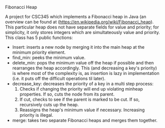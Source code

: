 Fibonacci Heap

A project for CSC345 which implements a Fibonacci heap in Java (an overview can be found at (https://en.wikipedia.org/wiki/Fibonacci_heap).
This particular heap does not have separate fields for value and priority; for simplicity, it only stores integers which are simultateously value and priority.
This class has 5 public functions:
- Insert: inserts a new node by merging it into the main heap at the minimum priority element.
- find_min: peeks the minimum value.
- delete_min: pops the minimum value off the heap if possible and then rearranges the heap accordingly. This (and decreasing a key's priority) is where most of the complexity is, as insertion is lazy in implementation (i.e. it puts off the difficult operations til later).
- decrease_key: decreases the priority of a key in a multi step process:
  1. Checks if changing the priority will end up violating minheap properties. If so, cuts the node from its parent.
  2. If cut, checks to see if the parent is marked to be cut. If so, recursively cuts up the heap.
  4. Reassigns the heap's minimum value if necessary.
  Increasing priority is illegal.
- merge: takes two separate Fibonacci heaps and merges them together.

